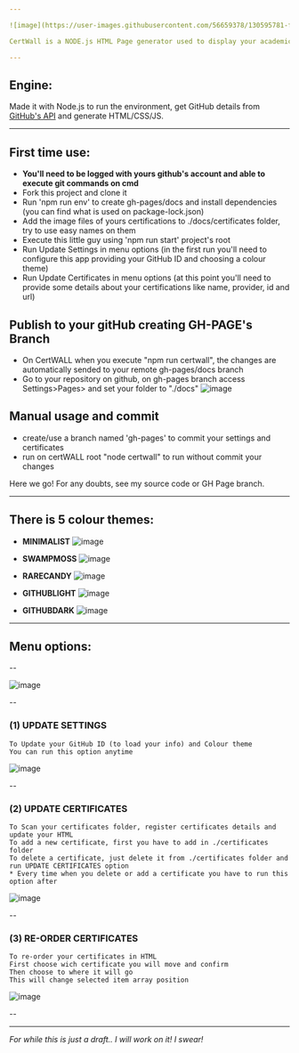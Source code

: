 ```yaml
---

![image](https://user-images.githubusercontent.com/56659378/130595781-ff7a2d92-9cf4-49b2-890b-10a710dffe12.png)

CertWall is a NODE.js HTML Page generator used to display your academic/professional certificates with GitHub Pages

---
```


## Engine:
  Made it with Node.js to run the environment, get GitHub details from <a href="https://docs.github.com/en/rest">GitHub's API</a> and generate HTML/CSS/JS.

---

## First time use:
  - <b>You'll need to be logged with yours github's account and able to execute git commands on cmd</b>
  - Fork this project and clone it
  - Run 'npm run env' to create gh-pages/docs and install dependencies (you can find what is used on package-lock.json)
  - Add the image files of yours certifications to ./docs/certificates folder, try to use easy names on them
  - Execute this little guy using 'npm run start' project's root
  - Run Update Settings in menu options (in the first run you'll need to configure this app providing your GitHub ID and choosing a colour theme)
  - Run Update Certificates in menu options (at this point you'll need to provide some details about your certifications like name, provider, id and url)
  
## Publish to your gitHub creating GH-PAGE's Branch
  - On CertWALL when you execute "npm run certwall", the changes are automatically sended to your remote gh-pages/docs branch
  - Go to your repository on github, on gh-pages branch access Settings>Pages> and set your folder to "./docs"
 ![image](https://user-images.githubusercontent.com/56659378/131198950-37e35d6c-7d39-4984-9025-254493972256.png)


## Manual usage and commit
  - create/use a branch named 'gh-pages' to commit your settings and certificates
  - run on certWALL root "node certwall" to run without commit your changes
  
  Here we go!
  For any doubts, see my source code or GH Page branch.
 
 ---
  
## There is 5 colour themes:


 - <b>MINIMALIST</b>
![image](https://user-images.githubusercontent.com/56659378/130593482-8b5abe54-dee2-4fe7-8dde-da663183b833.png)


- <b>SWAMPMOSS</b>
![image](https://user-images.githubusercontent.com/56659378/130593637-5924178e-77f6-42ec-aa4b-697ff3340d33.png)


- <b>RARECANDY</b>
![image](https://user-images.githubusercontent.com/56659378/130593748-58564a8d-731f-4af7-a95d-b4aec66a135f.png)


- <b>GITHUBLIGHT</b>
![image](https://user-images.githubusercontent.com/56659378/130593843-53c688bb-1715-411c-8933-ee17afd298c2.png)


- <b>GITHUBDARK</b>
![image](https://user-images.githubusercontent.com/56659378/130593962-21403ad6-bb5e-401b-844e-80e11306b0b6.png)

---


## Menu options:

--

![image](https://user-images.githubusercontent.com/56659378/130595894-fffd0185-ad38-491a-9ec8-4c001e348bde.png)

--

 ### (1) UPDATE SETTINGS 
    To Update your GitHub ID (to load your info) and Colour theme
    You can run this option anytime
![image](https://user-images.githubusercontent.com/56659378/130596986-391525ab-c65a-4570-9379-89641d1433ad.png)

--           

 ### (2) UPDATE CERTIFICATES
    To Scan your certificates folder, register certificates details and update your HTML
    To add a new certificate, first you have to add in ./certificates folder 
    To delete a certificate, just delete it from ./certificates folder and run UPDATE CERTIFICATES option 
    * Every time when you delete or add a certificate you have to run this option after
 ![image](https://user-images.githubusercontent.com/56659378/130597257-94b29ad5-4f1d-4c6d-811f-f47acc079e52.png)
 
--                       

 ### (3) RE-ORDER CERTIFICATES
    To re-order your certificates in HTML
    First choose wich certificate you will move and confirm
    Then choose to where it will go
    This will change selected item array position
 ![image](https://user-images.githubusercontent.com/56659378/130597865-15edb63a-321e-4e8c-915f-fdc5dde529f7.png)
 
 --

---

<i>
For while this is just a draft..
I will work on it! I swear!
</i>
